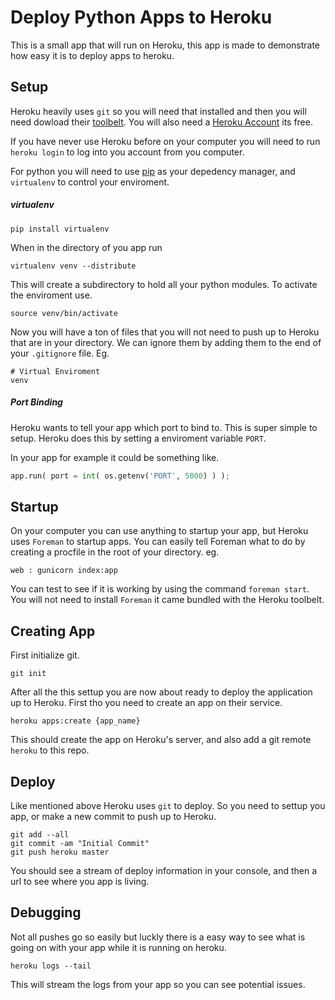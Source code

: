 # Deploy Python Apps to Heroku

This is a small app that will run on Heroku, this app is made to demonstrate how easy it is to deploy apps to heroku.

## Setup

Heroku heavily uses `git` so you will need that installed and then you will need dowload their [toolbelt](https://toolbelt.heroku.com/). You will also need a [Heroku Account](https://id.heroku.com/signup/devcenter) its free.

If you have never use Heroku before on your computer you will need to run `heroku login` to log into you account from you computer.

For python you will need to use [pip](http://www.pip-installer.org/en/latest/installing.html) as your depedency manager, and `virtualenv` to control your enviroment.

#####  virtualenv

```
pip install virtualenv
```

When in the directory of you app run 

```
virtualenv venv --distribute
```

This will create a subdirectory to hold all your python modules. To activate the enviroment use.

```
source venv/bin/activate
```
Now you will have a ton of files that you will not need to push up to Heroku that are in your directory. We can ignore them by adding them to the end of your `.gitignore` file. Eg.

```
# Virtual Enviroment
venv
```

##### Port Binding

Heroku wants to tell your app which port to bind to. This is super simple to setup. Heroku does this by setting a enviroment variable `PORT`.

In your app for example it could be something like.

```python
app.run( port = int( os.getenv('PORT', 5000) ) );
```

## Startup

On your computer you can use anything to startup your app, but Heroku uses `Foreman` to startup apps. You can easily tell Foreman what to do by creating a procfile in the root of your directory. eg.

```
web : gunicorn index:app
```

You can test to see if it is working by using the command `foreman start`. You will not need to install `Foreman` it came bundled with the Heroku toolbelt.

## Creating App

First initialize git.

```
git init
```

After all the this settup you are now about ready to deploy the application up to Heroku. First tho you need to create an app on their service.

```
heroku apps:create {app_name}
```

This should create the app on Heroku's server, and also add a git remote `heroku` to this repo.

## Deploy

Like mentioned above Heroku uses `git` to deploy. So you need to settup you app, or make a new commit to push up to Heroku.

```
git add --all
git commit -am "Initial Commit"
git push heroku master
```

You should see a stream of deploy information in your console, and then a url to see where you app is living.

## Debugging

Not all pushes go so easily but luckly there is a easy way to see what is going on with your app while it is running on heroku.

```
heroku logs --tail
```

This will stream the logs from your app so you can see potential issues.